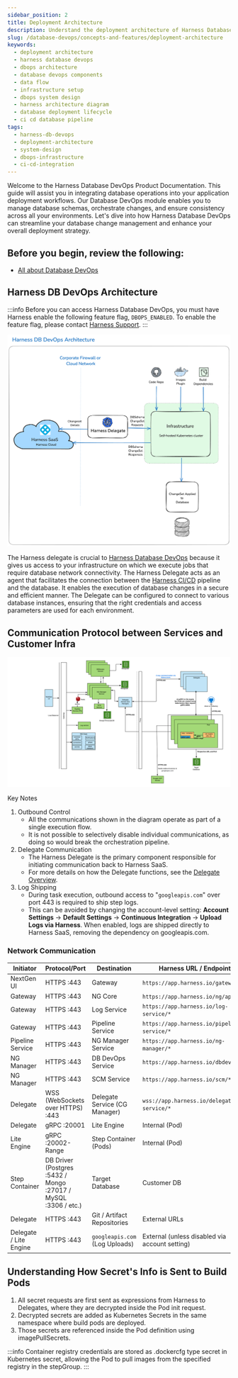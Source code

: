 ```yaml
---
sidebar_position: 2
title: Deployment Architecture
description: Understand the deployment architecture of Harness Database DevOps, including components, data flow, and integration points.
slug: /database-devops/concepts-and-features/deployment-architecture
keywords:
  - deployment architecture
  - harness database devops
  - dbops architecture
  - database devops components
  - data flow
  - infrastructure setup
  - dbops system design
  - harness architecture diagram
  - database deployment lifecycle
  - ci cd database pipeline
tags:
  - harness-db-devops
  - deployment-architecture
  - system-design
  - dbops-infrastructure
  - ci-cd-integration
---
```


Welcome to the Harness Database DevOps Product Documentation. This guide will assist you in  integrating database operations into your application deployment workflows. Our Database DevOps module enables you to manage database schemas, orchestrate changes, and ensure consistency across all your environments. Let's dive into how Harness Database DevOps can streamline your database change management and enhance your overall deployment strategy.

## Before you begin, review the following:

- [All about Database DevOps](/docs/database-devops/overview.md)

## Harness DB DevOps Architecture

:::info
Before you can access Harness Database DevOps, you must have Harness enable the following feature flag, `DBOPS_ENABLED`. To enable the feature flag, please contact [Harness Support](mailto:support@harness.io).
:::

![Harness DB DevOps architecture diagram](./static/database-devops-architecture.png)

The Harness delegate is crucial to [Harness Database DevOps](/docs/database-devops/overview.md) because it gives us access to your infrastructure on which we execute jobs that require database network connectivity. The Harness Delegate acts as an agent that facilitates the connection between the [Harness CI/CD](../../continuous-integration/get-started/overview.md) pipeline and the database. It enables the execution of database changes in a secure and efficient manner. The Delegate can be configured to connect to various database instances, ensuring that the right credentials and access parameters are used for each environment.

## Communication Protocol between Services and Customer Infra

![Harness DB DevOps architecture diagram](./static/dbdevops-architecture.png)

Key Notes
1. Outbound Control
    - All the communications shown in the diagram operate as part of a single execution flow.
    - It is not possible to selectively disable individual communications, as doing so would break the orchestration pipeline.
2. Delegate Communication
    - The Harness Delegate is the primary component responsible for initiating communication back to Harness SaaS.
    - For more details on how the Delegate functions, see the [Delegate Overview](https://developer.harness.io/docs/platform/delegates/delegate-concepts/delegate-overview/).
3. Log Shipping
    - During task execution, outbound access to "`googleapis.com`" over port 443 is required to ship step logs.
    - This can be avoided by changing the account-level setting:
    **Account Settings** → **Default Settings** → **Continuous Integration** → **Upload Logs via Harness**. When enabled, logs are shipped directly to Harness SaaS, removing the dependency on googleapis.com.

### Network Communication

| **Initiator**          | **Protocol/Port**                                              | **Destination**                | **Harness URL / Endpoint**                     |
| ---------------------- | -------------------------------------------------------------- | ------------------------------ | ---------------------------------------------- |
| NextGen UI             | HTTPS :443                                                     | Gateway                        | `https://app.harness.io/gateway`               |
| Gateway                | HTTPS :443                                                     | NG Core                        | `https://app.harness.io/ng/api/*`              |
| Gateway                | HTTPS :443                                                     | Log Service                    | `https://app.harness.io/log-service/*`         |
| Gateway                | HTTPS :443                                                     | Pipeline Service               | `https://app.harness.io/pipeline-service/*`    |
| Pipeline Service       | HTTPS :443                                                     | NG Manager Service             | `https://app.harness.io/ng-manager/*`          |
| NG Manager             | HTTPS :443                                                     | DB DevOps Service              | `https://app.harness.io/dbdevops/*`            |
| NG Manager             | HTTPS :443                                                     | SCM Service                    | `https://app.harness.io/scm/*`                 |
| Delegate               | WSS (WebSockets over HTTPS) :443                               | Delegate Service (CG Manager)  | `wss://app.harness.io/delegate-service/*`      |
| Delegate               | gRPC :20001                                                    | Lite Engine                    | Internal (Pod)                                 |
| Lite Engine            | gRPC :20002-Range                                              | Step Container (Pods)          | Internal (Pod)                                 |
| Step Container         | DB Driver (Postgres :5432 / Mongo :27017 / MySQL :3306 / etc.) | Target Database                | Customer DB                                    |
| Delegate               | HTTPS :443                                                     | Git / Artifact Repositories    | External URLs                                  |
| Delegate / Lite Engine | HTTPS :443                                                     | `googleapis.com` (Log Uploads) | External (unless disabled via account setting) |

## Understanding How Secret's Info is Sent to Build Pods

1. All secret requests are first sent as expressions from Harness to Delegates, where they are decrypted inside the Pod init request.
2. Decrypted secrets are added as Kubernetes Secrets in the same namespace where build pods are deployed.
3. Those secrets are referenced inside the Pod definition using imagePullSecrets.

:::info
Container registry credentials are stored as .dockercfg type secret in Kubernetes secret, allowing the Pod to pull images from the specified registry in the stepGroup.
:::
